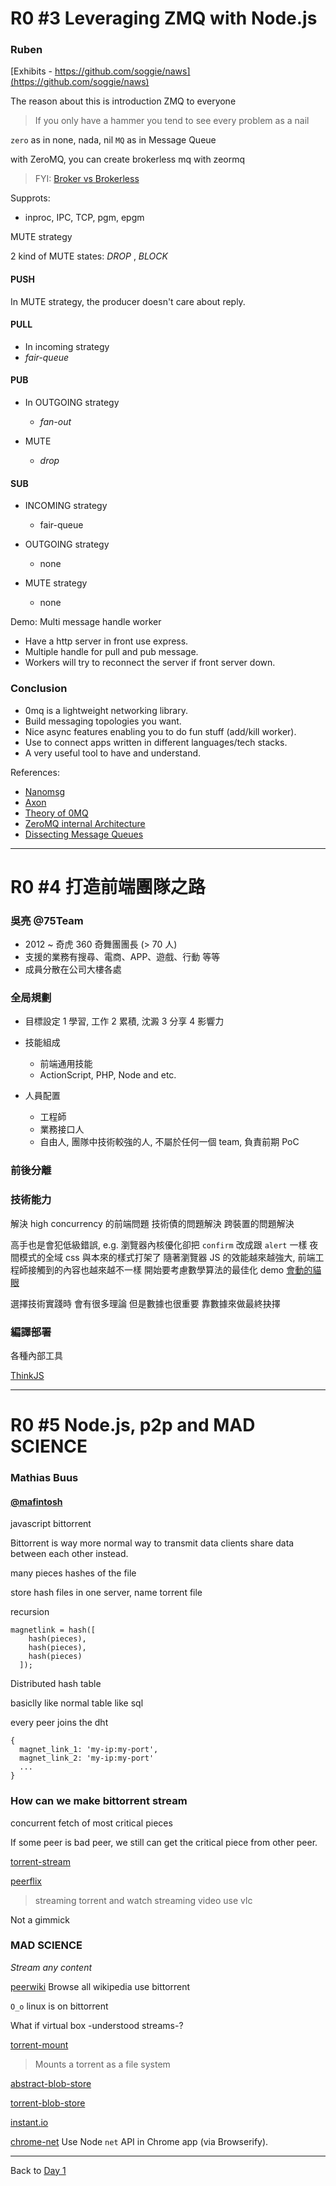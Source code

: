 R0 #3 Leveraging ZMQ with Node.js
=================================
### Ruben

[Exhibits - https://github.com/soggie/naws](https://github.com/soggie/naws)

The reason about this is introduction ZMQ to everyone

> If you only have a hammer you tend to see every problem as a nail

`zero` as in none, nada, nil
`MQ` as in Message Queue

with ZeroMQ, you can create brokerless mq with zeormq
> FYI: [Broker vs Brokerless](http://zeromq.org/whitepapers:brokerless)

Supprots:
 - inproc, IPC, TCP, pgm, epgm

MUTE strategy

2 kind of MUTE states: _DROP_ , _BLOCK_

#### PUSH

In MUTE strategy, the producer doesn't care about reply.

#### PULL

- In incoming strategy
 - _fair-queue_

#### PUB

- In OUTGOING strategy
  - _fan-out_

- MUTE
  - _drop_

#### SUB

- INCOMING strategy
  - fair-queue

- OUTGOING strategy
  - none

- MUTE strategy
  - none

Demo: Multi message handle worker

- Have a http server in front use express.
- Multiple handle for pull and pub message.
- Workers will try to reconnect the server if front server down.

### Conclusion

- 0mq is a lightweight networking library.
- Build messaging topologies you want.
- Nice async features enabling you to do fun stuff (add/kill worker).
- Use to connect apps written in different languages/tech stacks.
- A very useful tool to have and understand.

References:
- [ Nanomsg ](http://nanomsg.org/)
- [ Axon ](https://www.npmjs.org/package/axon)
- [ Theory of 0MQ ](#)
- [ ZeroMQ internal Architecture ](http://www.zeromq.org/whitepapers:architecture)
- [ Dissecting Message Queues ](http://www.bravenewgeek.com/dissecting-message-queues/)

---

R0 #4 打造前端團隊之路
======================
### 吳亮 @75Team

- 2012 ~ 奇虎 360 奇舞團團長 (> 70 人)
- 支援的業務有搜尋、電商、APP、遊戲、行動 等等
- 成員分散在公司大樓各處

### 全局規劃

- 目標設定
  1 學習, 工作
  2 累積, 沈澱
  3 分享
  4 影響力

- 技能組成
  - 前端通用技能
  - ActionScript, PHP, Node and etc.

- 人員配置
  - 工程師
  - 業務接口人
  - 自由人, 團隊中技術較強的人, 不屬於任何一個 team, 負責前期 PoC

### 前後分離

### 技術能力

解決 high concurrency 的前端問題
技術債的問題解決
跨裝置的問題解決

高手也是會犯低級錯誤, e.g. 瀏覽器內核優化卻把 `confirm` 改成跟 `alert` 一樣
夜間模式的全域 css 與本來的樣式打架了
隨著瀏覽器 JS 的效能越來越強大, 前端工程師接觸到的內容也越來越不一樣 開始要考慮數學算法的最佳化
demo [會動的貓眼](http://qgy18.imququ.com/bobo/edit.html)

選擇技術實踐時 會有很多理論 但是數據也很重要
靠數據來做最終抉擇

### 編譯部署

各種內部工具

[ThinkJS](https://github.com/75team/thinkjs)

---

R0 #5 Node.js, p2p and MAD SCIENCE
==================================
### Mathias Buus
#### [@mafintosh](https://github.com/mafintosh)

javascript bittorrent

Bittorrent is way more normal way to transmit data
clients share data between each other instead.

many pieces hashes of the file

store hash files in one server, name torrent file

recursion

```
magnetlink = hash([
    hash(pieces),
    hash(pieces),
    hash(pieces)
  ]);
```

Distributed hash table

basiclly like normal table like sql

every peer joins the dht

```
{
  magnet_link_1: 'my-ip:my-port',
  magnet_link_2: 'my-ip:my-port'
  ...
}
```

### How can we make bittorrent stream

concurrent fetch of most critical pieces

If some peer is bad peer, we still can get the critical piece from other peer.


[torrent-stream](https://github.com/mafintosh/torrent-stream)

[peerflix](https://github.com/mafintosh/peerflix)
> streaming torrent and watch streaming video use vlc

Not a gimmick

### MAD SCIENCE

_Stream any content_

[peerwiki](https://github.com/mafintosh/peerwiki)
Browse all wikipedia use bittorrent

`O_o` linux is on bittorrent

What if virtual box -understood streams-?

[torrent-mount](https://github.com/mafintosh/torrent-mount)
> Mounts a torrent as a file system

[abstract-blob-store](https://www.npmjs.org/package/abstract-blob-store)

[torrent-blob-store](https://github.com/mafintosh/torrent-blob-store)

[instant.io](http://instant.io)

[chrome-net]()
Use Node `net` API in Chrome app (via Browserify).

---

Back to [Day 1](https://github.com/sorarize)

